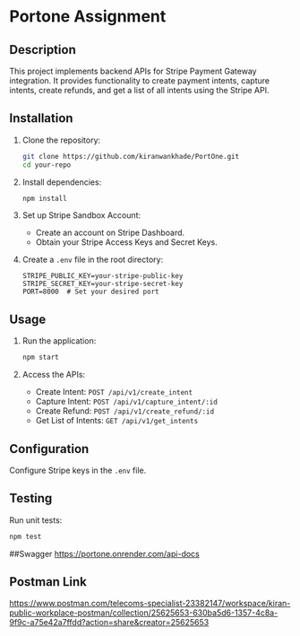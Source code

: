 # Portone Assignment

## Description
This project implements backend APIs for Stripe Payment Gateway integration. It provides functionality to create payment intents, capture intents, create refunds, and get a list of all intents using the Stripe API.

## Installation
1. Clone the repository:

    ```bash
    git clone https://github.com/kiranwankhade/PortOne.git
    cd your-repo
    ```

2. Install dependencies:

    ```bash
    npm install
    ```

3. Set up Stripe Sandbox Account:
   - Create an account on Stripe Dashboard.
   - Obtain your Stripe Access Keys and Secret Keys.

4. Create a `.env` file in the root directory:

    ```
    STRIPE_PUBLIC_KEY=your-stripe-public-key
    STRIPE_SECRET_KEY=your-stripe-secret-key
    PORT=8000  # Set your desired port
    ```

## Usage
1. Run the application:

    ```bash
    npm start
    ```

2. Access the APIs:
   - Create Intent: `POST /api/v1/create_intent`
   - Capture Intent: `POST /api/v1/capture_intent/:id`
   - Create Refund: `POST /api/v1/create_refund/:id`
   - Get List of Intents: `GET /api/v1/get_intents`

## Configuration
Configure Stripe keys in the `.env` file.

## Testing
Run unit tests:

```bash
npm test
```

##Swagger
https://portone.onrender.com/api-docs

## Postman Link

https://www.postman.com/telecoms-specialist-23382147/workspace/kiran-public-workplace-postman/collection/25625653-630ba5d6-1357-4c8a-9f9c-a75e42a7ffdd?action=share&creator=25625653
